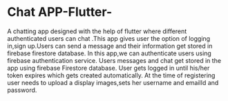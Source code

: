 # Chat APP-Flutter-
A chatting app designed with the help of flutter where different authenticated users can chat .This app gives user the option of logging in,sign up.Users can send  a message and their information get stored in firebase firestore database.
In this app,we can authenticate users using firebase authentication service.
Users messages and chat get stored in the app using firebase Firestore database.
User gets logged in until his/her token expires which gets created automatically.
At the time of registering user needs to upload a display images,sets her username and emailId and password.

